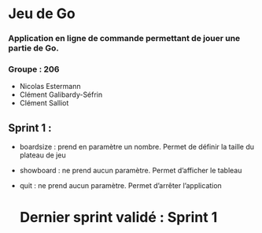 # Jeu de Go

### Application en ligne de commande permettant de jouer une partie de Go.

### Groupe : 206
- Nicolas Estermann
- Clément Galibardy-Séfrin
- Clément Salliot

## Sprint 1 :

- boardsize : prend en paramètre un nombre. Permet de définir la taille du plateau de jeu
- showboard : ne prend aucun paramètre. Permet d’afficher le tableau
- quit : ne prend aucun paramètre. Permet d’arrêter l’application

  # Dernier sprint validé : Sprint 1
